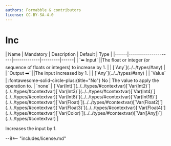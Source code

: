 ```yaml
---
authors: Formabble & contributors
license: CC-BY-SA-4.0
---
```



# Inc

<div class="sh-parameters" markdown="1">
| Name | Mandatory | Description | Default | Type |
|------|---------------------|-------------|---------|------|
| `⬅️ Input` ||The float or integer (or sequence of floats or integers) to increase by 1. | | [`Any`](../../types/#any) |
| `Output ➡️` ||The input increased by 1. | | [`Any`](../../types/#any) |
| `Value` | :fontawesome-solid-circle-plus:{title="No"} No  | The value to apply the operation to. | `none` | [`Var(Int)`](../../types/#contextvar)[`Var(Int2)`](../../types/#contextvar)[`Var(Int3)`](../../types/#contextvar)[`Var(Int4)`](../../types/#contextvar)[`Var(Int8)`](../../types/#contextvar)[`Var(Int16)`](../../types/#contextvar)[`Var(Float)`](../../types/#contextvar)[`Var(Float2)`](../../types/#contextvar)[`Var(Float3)`](../../types/#contextvar)[`Var(Float4)`](../../types/#contextvar)[`Var(Color)`](../../types/#contextvar)[`Var([Any])`](../../types/#contextvar) |

</div>

Increases the input by 1.

--8<-- "includes/license.md"

